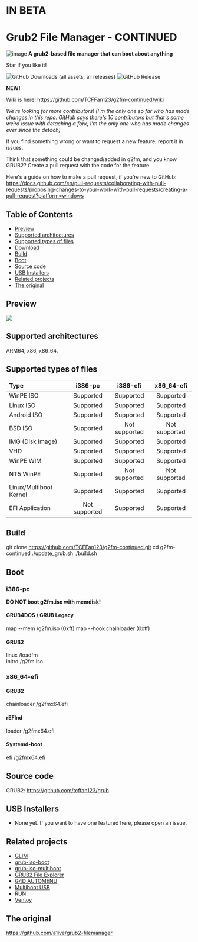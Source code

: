 # IN BETA

# Grub2 File Manager - CONTINUED

![image](https://github.com/TCFFan123/g2fm-continued/assets/107446530/c6d4f361-5f80-4e15-8241-7c76afa5b95c)
**A grub2-based file manager that can boot about anything**

Star if you like it!

![GitHub Downloads (all assets, all releases)](https://img.shields.io/github/downloads/TCFFan123/g2fm-continued/total?style=for-the-badge&labelColor=black&color=blue)
![GitHub Release](https://img.shields.io/github/v/release/TCFFan123/g2fm-continued?style=for-the-badge&labelColor=black)

**NEW!**

Wiki is here! <https://github.com/TCFFan123/g2fm-continued/wiki>

*We're looking for more contributors! (I'm the only one so far who has made changes in this repo. GitHub says there's 10 contributors but that's some weird issue with detaching a fork, I'm the only one who has made changes ever since the detach)*

If you find something wrong or want to request a new feature, report it in issues.

Think that something could be changed/added in g2fm, and you know GRUB2? Create a pull request with the code for the feature.

Here's a guide on how to make a pull request, if you're new to GitHub: <https://docs.github.com/en/pull-requests/collaborating-with-pull-requests/proposing-changes-to-your-work-with-pull-requests/creating-a-pull-request?platform=windows>

## Table of Contents

- [Preview](#preview)
- [Supported architectures](#supported-architectures)
- [Supported types of files](#supported-types-of-files)
- [Download](download-g2fm-here.)
- [Build](#build)
- [Boot](#boot)
- [Source code](#source-code)
- [USB Installers](#usb-installers)
- [Related projects](#related-projects)
- [The original](#the-original)

## Preview

![](https://i.imgur.com/zgz3Xeb.png)

## Supported architectures

ARM64, x86, x86_64.

## Supported types of files

| Type                                                         | i386-pc | i386-efi | x86_64-efi |
| :----------------------------------------------------------- | :-----: | :------: | :--------: |
| WinPE ISO |    Supported    |    Supported     |     Supported      |
| Linux ISO |    Supported    |    Supported     |     Supported      |
| Android ISO |    Supported    |    Supported     |     Supported      |
| BSD ISO |    Supported    |    Not supported     |     Not supported      |
| IMG (Disk Image) |    Supported    |    Supported     |     Supported      |
| VHD |    Supported    |    Supported     |     Supported      |
| WinPE WIM |    Supported    |    Supported     |     Supported      |
| NT5 WinPE |    Supported    |    Not supported     |     Not supported      |
| Linux/Multiboot Kernel |    Supported    |    Supported     |     Supported      |
| EFI Application |    Not supported    |    Supported     |     Supported      |

## Build

 git clone <https://github.com/TCFFan123/g2fm-continued.git>
 cd g2fm-continued
 ./update_grub.sh
 ./build.sh

## Boot

### i386-pc

**DO NOT boot g2fm.iso with memdisk!**  

#### GRUB4DOS / GRUB Legacy

 map --mem /g2fm.iso (0xff)
 map --hook
 chainloader (0xff)

#### GRUB2

 linux /loadfm  
 initrd /g2fm.iso  

### x86_64-efi

#### GRUB2

 chainloader /g2fmx64.efi

#### rEFInd

 loader /g2fmx64.efi

#### Systemd-boot

 efi /g2fmx64.efi

## Source code

GRUB2: <https://github.com/tcffan123/grub>

## USB Installers

- None yet. If you want to have one featured here, please open an issue.

## Related projects

- [GLIM](https://github.com/thias/glim)
- [grub-iso-boot](https://github.com/Jimmy-Z/grub-iso-boot)
- [grub-iso-multiboot](https://github.com/mpolitzer/grub-iso-multiboot)
- [GRUB2 File Explorer](http://bbs.wuyou.net/forum.php?mod=viewthread&tid=320715)
- [G4D AUTOMENU](http://bbs.wuyou.net/forum.php?mod=viewthread&tid=203607)
- [Multiboot USB](http://mbusb.aguslr.com/)
- [RUN](http://bbs.wuyou.net/forum.php?mod=viewthread&tid=191301)
- [Ventoy](https://github.com/ventoy/Ventoy)

## The original

<https://github.com/a1ive/grub2-filemanager>
